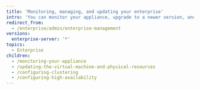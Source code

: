 ```yaml
---
title: 'Monitoring, managing, and updating your enterprise'
intro: 'You can monitor your appliance, upgrade to a newer version, and configure clustering or high availability'
redirect_from:
  - /enterprise/admin/enterprise-management
versions:
  enterprise-server: '*'
topics:
  - Enterprise
children:
  - /monitoring-your-appliance
  - /updating-the-virtual-machine-and-physical-resources
  - /configuring-clustering
  - /configuring-high-availability
---
```


